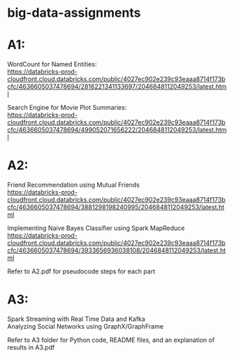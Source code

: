 # big-data-assignments

# A1:  
WordCount for Named Entities:  
https://databricks-prod-cloudfront.cloud.databricks.com/public/4027ec902e239c93eaaa8714f173bcfc/4636605037478694/2816221341133697/2046848112049253/latest.html 

Search Engine for Movie Plot Summaries:  
https://databricks-prod-cloudfront.cloud.databricks.com/public/4027ec902e239c93eaaa8714f173bcfc/4636605037478694/499052071656222/2046848112049253/latest.html 


# A2:  
Friend Recommendation using Mutual Friends  
https://databricks-prod-cloudfront.cloud.databricks.com/public/4027ec902e239c93eaaa8714f173bcfc/4636605037478694/3881298198240995/2046848112049253/latest.html

Implementing Naive Bayes Classifier using Spark MapReduce  
https://databricks-prod-cloudfront.cloud.databricks.com/public/4027ec902e239c93eaaa8714f173bcfc/4636605037478694/3933656936038108/2046848112049253/latest.html 

Refer to A2.pdf for pseudocode steps for each part  

# A3:  
Spark Streaming with Real Time Data and Kafka  
Analyzing Social Networks using GraphX/GraphFrame  

Refer to A3 folder for Python code, README files, and an explanation of results in A3.pdf  
